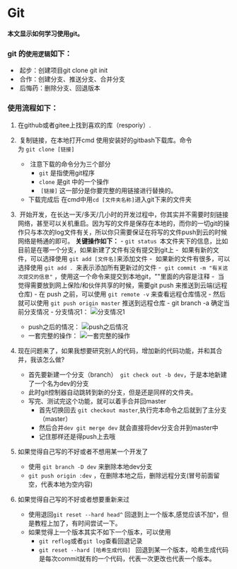# Git
**本文显示如何学习使用git。**
### **git 的`使用逻辑`如下：**
-  起步：创建项目git clone git init
-  合作：创建分支、推送分支、合并分支
-  后悔药：删除分支、回退版本
### **使用流程如下：**
1. 在github或者gitee上找到喜欢的库（resporiy）.
2.  复制链接，在本地打开cmd 使用安装好的gitbash下载库。命令为 `git clone [链接]`
	-  注意下载的命令分为三个部分 
		- `git` 是指使用git程序 
		- `clone` 是git 中的一个操作
		-  `[链接]` 这一部分是你要完整的用链接进行替换的。
	- 下载完成后 在cmd中用`cd [文件夹名称]`进入git下来的文件夹

3.  开始开发，在长达一天/多天/几小时的开发过程中，你其实并不需要时刻链接网络，甚至可以关机重启。因为写的文件是保存在本地的，而你的一切git的操作只与本次的log文件有关，所以你只需要保证在将写的文件push到云的时候网络是畅通的即可。
    **关键操作如下：**
    - `git status `本文件夹下的信息，比如目前是在哪一个分支，如果新建了文件有没有提交到git上
    -  如果有新的文件，可以选择使用 `git add [文件名]`来添加文件
    -  如果新的文件有很多，可以选择使用 `git add . `来表示添加所有更新过的文件
	-  `git commit -m "有关这次提交的信息"` ，使用这一个命令来提交到本地git，""里面的内容是注释
	-  当觉得需要放到网上保险/和伙伴共享的时候，需要git push 来推送到云端(远程仓库)
		- 在 push 之前，可以使用 `git remote -v` 来查看远程仓库情况
		- 然后就可以使用 `git push origin master` 推送到远程仓库
	- git branch -a 确定当前分支情况 
	- 分支情况1：
	![分支情况1](https://bucket-for-things.oss-cn-beijing.aliyuncs.com/Learn/git/git-1.png)
	- push之后的情况：
	![push之后情况](https://bucket-for-things.oss-cn-beijing.aliyuncs.com/Learn/git/git-2-push%E4%B9%8B%E5%90%8E%E6%83%85%E5%86%B5.png)
	- 一套完整的操作：
	![一套完整的操作](https://bucket-for-things.oss-cn-beijing.aliyuncs.com/Learn/git/git-3-%E4%B8%80%E5%A5%97%E5%AE%8C%E6%95%B4%E7%9A%84%E6%93%8D%E4%BD%9C.png)
4. 现在问题来了，如果我想要研究别人的代码，增加新的代码功能，并和其合并，我该怎么做?
	- 首先要新建一个分支（branch）` git check out -b dev`，于是本地新建了一个名为dev的分支
	- 此时git控制器自动跳转到新的分支，但是还是同样的文件夹。
	- 写完、测试完这个功能，就可以着手合并回master
		-  首先切换回去 `git checkout master`,执行完本命令之后就到了主分支（master）
		-  然后合并`dev git merge dev` 就会直接将dev分支合并到master中
		-  记住那样还是得push上去哦
5. 如果觉得自己写的不好或者不想用某一个开发了
	- 使用 `git branch -D dev` 来删除本地dev分支
	- `git push origin :dev` ，在删除本地之后，删除远程分支(冒号前面留空，代表本地为空内容)
6. 如果觉得自己写的不好或者想要重新来过
	- 使用退回` git reset --hard head^ ` 回退到上一个版本,感觉应该不加^，但是教程上加了，有时间尝试一下。
	- 如果觉得上一个版本其实不如下一个版本，可以使用
		- `git reflog`或者` git log `查看回退记录
		- `git reset --hard [哈希生成代码] ` 回退到某一个版本，哈希生成代码是每次commit就有的一个代码，代表一次更改也代表一个版本。